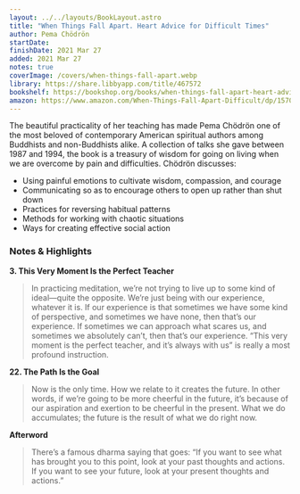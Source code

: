 ```yaml
---
layout: ../../layouts/BookLayout.astro
title: "When Things Fall Apart. Heart Advice for Difficult Times"
author: Pema Chödrön
startDate:
finishDate: 2021 Mar 27
added: 2021 Mar 27
notes: true
coverImage: /covers/when-things-fall-apart.webp
library: https://share.libbyapp.com/title/467572
bookshelf: https://bookshop.org/books/when-things-fall-apart-heart-advice-for-difficult-times-9781611803433/9781611803433
amazon: https://www.amazon.com/When-Things-Fall-Apart-Difficult/dp/1570621608/
---
```


The beautiful practicality of her teaching has made Pema Chödrön one of the most beloved of contemporary American spiritual authors among Buddhists and non-Buddhists alike. A collection of talks she gave between 1987 and 1994, the book is a treasury of wisdom for going on living when we are overcome by pain and difficulties. Chödrön discusses:

* Using painful emotions to cultivate wisdom, compassion, and courage
* Communicating so as to encourage others to open up rather than shut down
* Practices for reversing habitual patterns
* Methods for working with chaotic situations
* Ways for creating effective social action

### Notes & Highlights
**3. This Very Moment Is the Perfect Teacher**
> In practicing meditation, we’re not trying to live up to some kind of ideal—quite the opposite. We’re just being with our experience, whatever it is. If our experience is that sometimes we have some kind of perspective, and sometimes we have none, then that’s our experience. If sometimes we can approach what scares us, and sometimes we absolutely can’t, then that’s our experience. “This very moment is the perfect teacher, and it’s always with us” is really a most profound instruction.

**22. The Path Is the Goal**
> Now is the only time. How we relate to it creates the future. In other words, if we’re going to be more cheerful in the future, it’s because of our aspiration and exertion to be cheerful in the present. What we do accumulates; the future is the result of what we do right now.

**Afterword**
> There’s a famous dharma saying that goes: “If you want to see what has brought you to this point, look at your past thoughts and actions. If you want to see your future, look at your present thoughts and actions.”  
